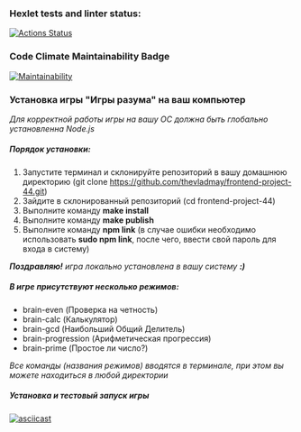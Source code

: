 ### Hexlet tests and linter status:
[![Actions Status](https://github.com/thevladmay/frontend-project-44/workflows/hexlet-check/badge.svg)](https://github.com/thevladmay/frontend-project-44/actions)
### Code Climate Maintainability Badge
[![Maintainability](https://api.codeclimate.com/v1/badges/72af2301899e317ba32a/maintainability)](https://codeclimate.com/github/thevladmay/frontend-project-44/maintainability)

###                       Установка игры "Игры разума" на ваш компьютер

*Для корректной работы игры на вашу ОС должна быть глобально установленна Node.js*

##### Порядок установки:
1. Запустите терминал и склонируйте репозиторий в вашу домашнюю директорию
(git clone https://github.com/thevladmay/frontend-project-44.git)
2. Зайдите в склонированный репозиторий (cd frontend-project-44)
3. Выполните команду **make install**
4. Выполните команду **make publish**
5. Выполните команду **npm link** (в случае ошибки необходимо использовать **sudo npm link**, после чего, ввести свой пароль для входа в систему)

***Поздравляю!*** *игра локально установлена в вашу систему* ***:)***

##### В игре присутствуют несколько режимов:
- brain-even (Проверка на четность)
- brain-calc (Калькулятор)
- brain-gcd (Наибольший Общий Делитель)
- brain-progression (Арифметическая прогрессия)
- brain-prime (Простое ли число?)

*Все команды (названия режимов) вводятся в терминале, при этом вы можете находиться в любой директории*

#####                       Установка и тестовый запуск игры

[![asciicast](https://asciinema.org/a/pVfs7f3mpaBarnpztPlKvsyh5.svg)](https://asciinema.org/a/pVfs7f3mpaBarnpztPlKvsyh5)

